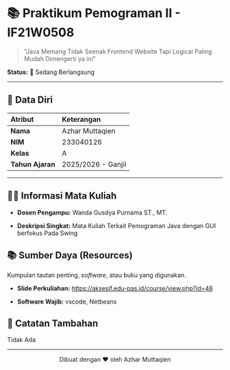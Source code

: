 # 📚 Praktikum Pemograman II - IF21W0508

> "Java Memang Tidak Seenak Frontend Website Tapi Logical Paling Mudah Dimengerti ya ini"

**Status:** 🚧 Sedang Berlangsung

---

## 👤 Data Diri

| Atribut | Keterangan |
| :--- | :--- |
| **Nama** | Azhar Muttaqien |
| **NIM** | 233040126 |
| **Kelas** |  A |
| **Tahun Ajaran** | 2025/2026 - Ganjil |

---

## 👨‍🏫 Informasi Mata Kuliah

* **Dosen Pengampu:** Wanda Gusdya Purnama ST., MT.
<!-- * **Email Dosen:**  -->
* **Deskripsi Singkat:**
    Mata Kuliah Terkait Pemograman Java dengan GUI berfokus Pada Swing

<!-- ## 🗺️ Peta Pembelajaran (Syllabus)

* [ ] **Minggu 1:** Pengenalan [Topik Minggu 1]
* [ ] **Minggu 2:** [Topik Minggu 2]
* [ ] **Minggu 3:** [Topik Minggu 3]
* [ ] **Minggu 4:** [Topik Minggu 4]
* [ ] **Minggu 5:** [Topik Minggu 5]
* [ ] **Minggu 6:** [Topik Minggu 6]
* [ ] **Minggu 7:** [Topik Minggu 7]
* [ ] **Minggu 8: UTS (Ujian Tengah Semester)** 📝
* [ ] **Minggu 9:** [Topik Minggu 9]
* [ ] **Minggu 10:** [Topik Minggu 10]
* [ ] **Minggu 11:** [Topik Minggu 11]
* [ ] **Minggu 12:** [Topik Minggu 12]
* [ ] **Minggu 13:** [Topik Minggu 13]
* [ ] **Minggu 14:** [Topik Minggu 14]
* [ ] **Minggu 15:** Review Materi
* [ ] **Minggu 16: UAS (Ujian Akhir Semester)** 🏆 -->

<!-- ## 🎯 Tugas & Proyek

Daftar tugas, kuis, dan proyek yang harus dikerjakan.

| Jenis | Topik/Deskripsi | Status | Deadline |
| :--- | :--- | :---: | :---: |
| Kuis 1 | [Topik Kuis] | [ ✅ / ❌ ] | [Tgl] |
| Tugas 1 | [Deskripsi Tugas] | [ ✅ / ❌ ] | [Tgl] |
| Proyek UTS | [Deskripsi Proyek] | [ ✅ / ❌ ] | [Tgl] |
| Proyek UAS | [Deskripsi Proyek] | [ ✅ / ❌ ] | [Tgl] | -->

## 📚 Sumber Daya (Resources)

Kumpulan tautan penting, *software*, atau buku yang digunakan.

<!-- * **Buku Teks Utama:**  -->
* **Slide Perkuliahan:** https://aksesif.edu-pas.id/course/view.php?id=48
<!-- * **Contoh Kode:**  -->
* **Software Wajib:** vscode, Netbeans

## 📝 Catatan Tambahan

Tidak Ada

---
<p align="center">
  Dibuat dengan ❤️ oleh Azhar Muttaqien
</p>